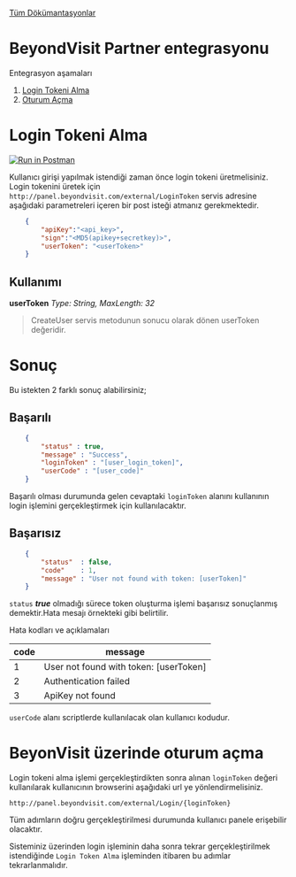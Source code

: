 [Tüm Dökümantasyonlar](https://github.com/KozaDigital/BeyondVisitDocumentation/blob/master/README.md)

BeyondVisit Partner entegrasyonu
===================

Entegrasyon aşamaları 
1. [Login Tokeni Alma](#anahtar)
2. [Oturum Açma](#oturum)

<a name="anahtar"></a>
Login Tokeni Alma 
================

<a href="https://app.getpostman.com/run-collection/739da96bea5df8c10dc9" target="_blank">![Run in Postman](https://run.pstmn.io/button.svg)</a>

Kullanıcı girişi yapılmak istendiği zaman önce login tokeni üretmelisiniz. 
Login tokenini üretek için ``http://panel.beyondvisit.com/external/LoginToken`` servis adresine aşağıdaki parametreleri içeren bir post isteği atmanız gerekmektedir.
```json
    {
        "apiKey":"<api_key>",
        "sign":"<MD5(apikey+secretkey)>",
        "userToken": "<userToken>"
    }
```
## Kullanımı
**userToken**
*Type: String,*
*MaxLength: 32*
>CreateUser servis metodunun sonucu olarak dönen userToken değeridir.


Sonuç
======
Bu istekten 2 farklı sonuç alabilirsiniz;

## Başarılı
```json
    { 
        "status" : true, 
        "message" : "Success", 
        "loginToken" : "[user_login_token]",
        "userCode" : "[user_code]"
    }
```
Başarılı olması durumunda gelen cevaptaki `loginToken` alanını kullanının login işlemini gerçekleştirmek için kullanılacaktır.

## Başarısız
```json
    { 
        "status"  : false,
        "code"    : 1, 
        "message" : "User not found with token: [userToken]" 
    }
```
`status` ***true*** olmadığı sürece token oluşturma işlemi başarısız sonuçlanmış demektir.Hata mesajı örnekteki gibi belirtilir.

Hata kodları ve açıklamaları

| code | message                                 |
|------|-----------------------------------------|
| 1    | User not found with token: [userToken]  |
| 2    | Authentication failed                   |
| 3    | ApiKey not found                        |


`userCode` alanı scriptlerde kullanılacak olan kullanıcı kodudur.


<a name="oturum"></a>
BeyonVisit üzerinde oturum açma 
=============================

Login tokeni alma işlemi gerçekleştirdikten sonra alınan `loginToken` değeri kullanılarak kullanıcının browserini aşağıdaki url ye yönlendirmelisiniz.

    http://panel.beyondvisit.com/external/Login/{loginToken}

Tüm adımların doğru gerçekleştirilmesi durumunda kullanıcı panele erişebilir olacaktır.

Sisteminiz üzerinden login işleminin daha sonra tekrar gerçekleştirilmek istendiğinde `Login Token Alma` işleminden itibaren bu adımlar tekrarlanmalıdır.
